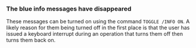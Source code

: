 ### The blue info messages have disappeared
These messages can be turned on using the command `TOGGLE /INFO ON`. A likely reason for them being turned off in the first place is that the user has issued a keyboard interrupt during an operation that turns them off then turns them back on.